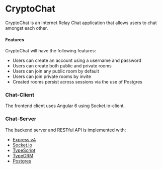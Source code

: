 # CryptoChat
CryptoChat is an Internet Relay Chat application that allows users to chat amongst each other.

#### Features
CryptoChat will have the following features:
* Users can create an account using a username and password
* Users can create both public and private rooms
* Users can join any public room by default
* Users can join private rooms by invite
* Created rooms persist across sessions via the use of Postgres

### Chat-Client
The frontend client uses Angular 6 using Socket.io-client.

### Chat-Server
The backend server and RESTful API is implemented with:
* [Express v4](https://expressjs.com/)
* [Socket.io](https://socket.io/)
* [TypeScript](https://www.typescriptlang.org/)
* [TypeORM](http://typeorm.io/#/)
* [Postgres](https://www.postgresql.org/)

